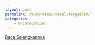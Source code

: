 ```yaml
---
layout: post
permalink: /buku-mimpi-kapal-tenggelam/
categories:
    - Uncategorized
---
```


[Baca Selengkapnya](/10)